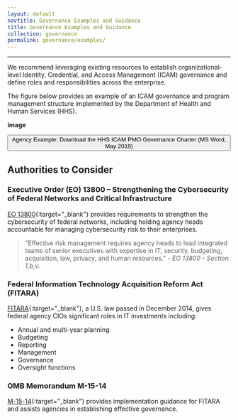 ```yaml
---
layout: default
navtitle: Governance Examples and Guidance
title: Governance Examples and Guidance
collection: governance
permalink: governance/examples/
---
```

---

We recommend leveraging existing resources to establish organizational-level Identity, Credential, and Access Management (ICAM) governance and define roles and responsibilities across the enterprise.

The figure below provides an example of an ICAM governance and program management structure implemented by the Department of Health and Human Services (HHS).

**image**

<a href="/ficam-management/img/HHS-Governance-Charter.doc"> <button>Agency Example: Download the HHS ICAM PMO Governance Charter (MS Word, May 2019)</button> </a>

## Authorities to Consider

### Executive Order (EO) 13800 – Strengthening the Cybersecurity of Federal Networks and Critical Infrastructure

[EO 13800](https://www.whitehouse.gov/presidential-actions/presidential-executive-order-strengthening-cybersecurity-federal-networks-critical-infrastructure/){:target="_blank"} provides requirements to strengthen the cybersecurity of federal networks, including holding agency heads accountable for managing cybersecurity risk to their enterprises. 

> "Effective risk management requires agency heads to lead integrated teams of senior executives with expertise in IT, security, budgeting, acquisition, law, privacy, and human resources." - *EO 13800 - Section 1,b,v.*

### Federal Information Technology Acquisition Reform Act (FITARA)

[FITARA](https://www.congress.gov/113/plaws/publ291/PLAW-113publ291.pdf#page=148%5D){:target="_blank"}, a U.S. law passed in December 2014, gives federal agency CIOs significant roles in IT investments including:

- Annual and multi-year planning
- Budgeting
- Reporting
- Management
- Governance
- Oversight functions

### OMB Memorandum M-15-14

[M-15-14](https://www.whitehouse.gov/sites/whitehouse.gov/files/omb/memoranda/2015/m-15-14.pdf){:target="_blank"} provides implementation guidance for FITARA and assists agencies in establishing effective governance.
